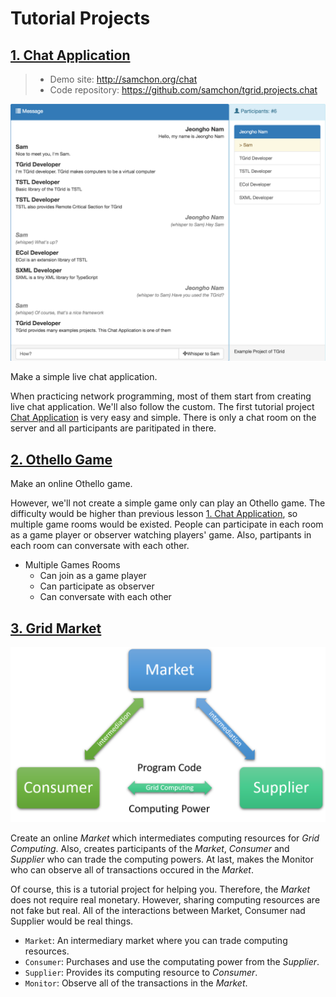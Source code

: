 # Tutorial Projects
## [1. Chat Application](chat.md)
> - Demo site: http://samchon.org/chat
> - Code repository: https://github.com/samchon/tgrid.projects.chat

![Chat Application](../../../assets/images/projects/chat/chat-movie.png)

Make a simple live chat application.

When practicing network programming, most of them start from creating live chat application. We'll also follow the custom. The first tutorial project [Chat Application](chat.md) is very easy and simple. There is only a chat room on the server and all participants are paritipated in there.




## [2. Othello Game](othello.md)
Make an online Othello game.

However, we'll not create a simple game only can play an Othello game. The difficulty would be higher than previous lesson [1. Chat Application](#1-chat), so multiple game rooms would be existed. People can participate in each room as a game player or observer watching players' game. Also, partipants in each room can conversate with each other.


  - Multiple Games Rooms
    - Can join as a game player
    - Can participate as observer
    - Can conversate with each other




## [3. Grid Market](grid-market.md)
![Actors](../../../assets/images/projects/grid-market/actors.png)

Create an online *Market* which intermediates computing resources for *Grid Computing*. Also, creates participants of the *Market*, *Consumer* and *Supplier* who can trade the computing powers. At last, makes the Monitor who can observe all of transactions occured in the *Market*.

Of course, this is a tutorial project for helping you. Therefore, the *Market* does not require real monetary. However, sharing computing resources are not fake but real. All of the interactions between Market, Consumer nad Supplier would be real things.

  - `Market`: An intermediary market where you can trade computing resources.
  - `Consumer`: Purchases and use the computating power from the *Supplier*.
  - `Supplier`: Provides its computing resource to *Consumer*.
  - `Monitor`: Observe all of the transactions in the *Market*.